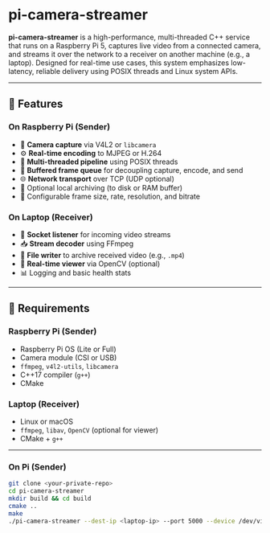 # pi-camera-streamer

**pi-camera-streamer** is a high-performance, multi-threaded C++ service that runs on a Raspberry Pi 5, captures live video from a connected camera, and streams it over the network to a receiver on another machine (e.g., a laptop). Designed for real-time use cases, this system emphasizes low-latency, reliable delivery using POSIX threads and Linux system APIs.

---

## 🚀 Features

### On Raspberry Pi (Sender)
- 📸 **Camera capture** via V4L2 or `libcamera`
- ⚙️ **Real-time encoding** to MJPEG or H.264
- 🧵 **Multi-threaded pipeline** using POSIX threads
- 🚀 **Buffered frame queue** for decoupling capture, encode, and send
- 🌐 **Network transport** over TCP (UDP optional)
- 💾 Optional local archiving (to disk or RAM buffer)
- 🧠 Configurable frame size, rate, resolution, and bitrate

### On Laptop (Receiver)
- 🔌 **Socket listener** for incoming video streams
- 📥 **Stream decoder** using FFmpeg
- 💾 **File writer** to archive received video (e.g., `.mp4`)
- 👀 **Real-time viewer** via OpenCV (optional)
- 📊 Logging and basic health stats

---

## 🧰 Requirements

### Raspberry Pi (Sender)
- Raspberry Pi OS (Lite or Full)
- Camera module (CSI or USB)
- `ffmpeg`, `v4l2-utils`, `libcamera`
- C++17 compiler (`g++`)
- CMake

### Laptop (Receiver)
- Linux or macOS
- `ffmpeg`, `libav`, `OpenCV` (optional for viewer)
- CMake + `g++`

---

 

### On Pi (Sender)

```bash
git clone <your-private-repo>
cd pi-camera-streamer
mkdir build && cd build
cmake ..
make
./pi-camera-streamer --dest-ip <laptop-ip> --port 5000 --device /dev/video0
